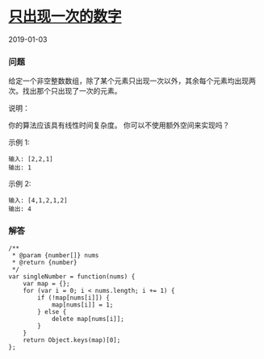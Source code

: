 # [只出现一次的数字](https://leetcode-cn.com/problems/single-number)
2019-01-03
### 问题

给定一个非空整数数组，除了某个元素只出现一次以外，其余每个元素均出现两次。找出那个只出现了一次的元素。

说明：

你的算法应该具有线性时间复杂度。 你可以不使用额外空间来实现吗？

示例 1:

```
输入: [2,2,1]
输出: 1
```
示例 2:

```
输入: [4,1,2,1,2]
输出: 4
```

### 解答

```
/**
 * @param {number[]} nums
 * @return {number}
 */
var singleNumber = function(nums) {
    var map = {};
    for (var i = 0; i < nums.length; i += 1) {
        if (!map[nums[i]]) {
            map[nums[i]] = 1;
        } else {
            delete map[nums[i]];
        }
    }
    return Object.keys(map)[0];
};
```
